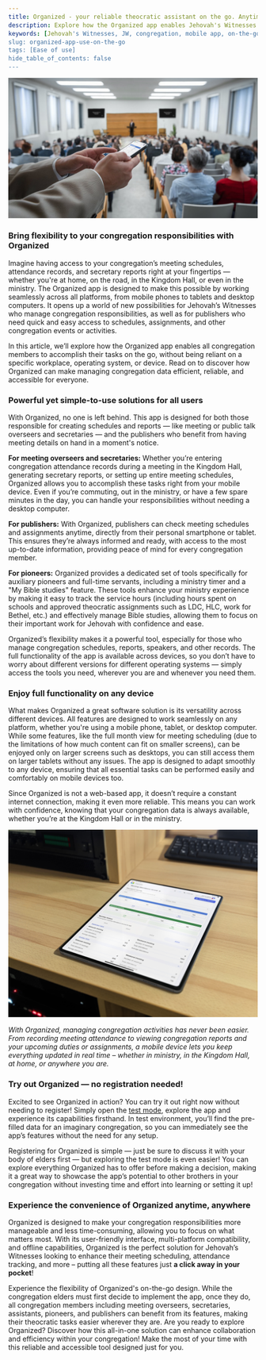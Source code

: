 ```yaml
---
title: Organized - your reliable theocratic assistant on the go. Anytime. Anywhere.
description: Explore how the Organized app enables Jehovah's Witnesses to manage meeting schedules, attendance records, secretary reports, and more from any device—whether at home, in the Kingdom Hall, or out in the ministry.
keywords: [Jehovah's Witnesses, JW, congregation, mobile app, on-the-go access, organized app, attendance records, secretary reports, digital tools, Kingdom Hall, ministry, convenient JW app, multi-platform support]
slug: organized-app-use-on-the-go
tags: [Ease of use]
hide_table_of_contents: false
---
```


![Use Organized app anytime and anywhere – from home, Kingdom Hall, or any other place. It's easy and reliable application for Jehovah's Witnesses](./images/using-Organized-app-in-a-Kingdom-Hall.jpg)

### Bring flexibility to your congregation responsibilities with Organized

Imagine having access to your congregation’s meeting schedules, attendance records, and secretary reports right at your fingertips — whether you're at home, on the road, in the Kingdom Hall, or even in the ministry. The Organized app is designed to make this possible by working seamlessly across all platforms, from mobile phones to tablets and desktop computers. It opens up a world of new possibilities for Jehovah’s Witnesses who manage congregation responsibilities, as well as for publishers who need quick and easy access to schedules, assignments, and other congregation events or activities.

In this article, we’ll explore how the Organized app enables all congregation members to accomplish their tasks on the go, without being reliant on a specific workplace, operating system, or device. Read on to discover how Organized can make managing congregation data efficient, reliable, and accessible for everyone.

<!-- truncate -->

### Powerful yet simple-to-use solutions for all users

With Organized, no one is left behind. This app is designed for both those responsible for creating schedules and reports — like meeting or public talk overseers and secretaries — and the publishers who benefit from having meeting details on hand in a moment's notice.

**For meeting overseers and secretaries:** Whether you’re entering congregation attendance records during a meeting in the Kingdom Hall, generating secretary reports, or setting up entire meeting schedules, Organized allows you to accomplish these tasks right from your mobile device. Even if you’re commuting, out in the ministry, or have a few spare minutes in the day, you can handle your responsibilities without needing a desktop computer.

**For publishers:** With Organized, publishers can check meeting schedules and assignments anytime, directly from their personal smartphone or tablet. This ensures they’re always informed and ready, with access to the most up-to-date information, providing peace of mind for every congregation member.

**For pioneers:** Organized provides a dedicated set of tools specifically for auxiliary pioneers and full-time servants, including a ministry timer and a "My Bible studies" feature. These tools enhance your ministry experience by making it easy to track the service hours (including hours spent on schools and approved theocratic assignments such as LDC, HLC, work for Bethel, etc.) and effectively manage Bible studies, allowing them to focus on their important work for Jehovah with confidence and ease.

Organized’s flexibility makes it a powerful tool, especially for those who manage congregation schedules, reports, speakers, and other records. The full functionality of the app is available across devices, so you don’t have to worry about different versions for different operating systems — simply access the tools you need, wherever you are and whenever you need them.

### Enjoy full functionality on any device

What makes Organized a great software solution is its versatility across different devices. All features are designed to work seamlessly on any platform, whether you're using a mobile phone, tablet, or desktop computer. While some features, like the full month view for meeting scheduling (due to the limitations of how much content can fit on smaller screens), can be enjoyed only on larger screens such as desktops, you can still access them on larger tablets without any issues. The app is designed to adapt smoothly to any device, ensuring that all essential tasks can be performed easily and comfortably on mobile devices too.

Since Organized is not a web-based app, it doesn’t require a constant internet connection, making it even more reliable. This means you can work with confidence, knowing that your congregation data is always available, whether you’re at the Kingdom Hall or in the ministry.

![Personal tablet in the Kingdom Hall used for conveniently entering meeting attendance records during Jehovah's Witnesses meetings](./images/Organized-on-tablet-in-Kingdom-Hall-for-counting-meeting-attendance-records.jpg)

*With Organized, managing congregation activities has never been easier. From recording meeting attendance to viewing congregation reports and your upcoming duties or assignments, a mobile device lets you keep everything updated in real time – whether in ministry, in the Kingdom Hall, at home, or anywhere you are.*

### Try out Organized — no registration needed!

Excited to see Organized in action? You can try it out right now without needing to register! Simply open the [test mode](https://test.organized-app.com/), explore the app and experience its capabilities firsthand. In test environment, you’ll find the pre-filled data for an imaginary congregation, so you can immediately see the app’s features without the need for any setup. 

Registering for Organized is simple — just be sure to discuss it with your body of elders first — but exploring the test mode is even easier! You can explore everything Organized has to offer before making a decision, making it a great way to showcase the app’s potential to other brothers in your congregation without investing time and effort into learning or setting it up!

### Experience the convenience of Organized anytime, anywhere

Organized is designed to make your congregation responsibilities more manageable and less time-consuming, allowing you to focus on what matters most. With its user-friendly interface, multi-platform compatibility, and offline capabilities, Organized is the perfect solution for Jehovah’s Witnesses looking to enhance their meeting scheduling, attendance tracking, and more – putting all these features just **a click away in your pocket**!

Experience the flexibility of Organized's on-the-go design. While the congregation elders must first decide to implement the app, once they do, all congregation members including meeting overseers, secretaries, assistants, pioneers, and publishers can benefit from its features, making their theocratic tasks easier wherever they are. Are you ready to explore Organized? Discover how this all-in-one solution can enhance collaboration and efficiency within your congregation! Make the most of your time with this reliable and accessible tool designed just for you.